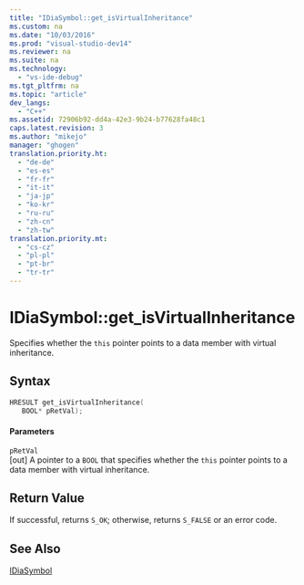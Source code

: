 ```yaml
---
title: "IDiaSymbol::get_isVirtualInheritance"
ms.custom: na
ms.date: "10/03/2016"
ms.prod: "visual-studio-dev14"
ms.reviewer: na
ms.suite: na
ms.technology: 
  - "vs-ide-debug"
ms.tgt_pltfrm: na
ms.topic: "article"
dev_langs: 
  - "C++"
ms.assetid: 72906b92-dd4a-42e3-9b24-b77628fa48c1
caps.latest.revision: 3
ms.author: "mikejo"
manager: "ghogen"
translation.priority.ht: 
  - "de-de"
  - "es-es"
  - "fr-fr"
  - "it-it"
  - "ja-jp"
  - "ko-kr"
  - "ru-ru"
  - "zh-cn"
  - "zh-tw"
translation.priority.mt: 
  - "cs-cz"
  - "pl-pl"
  - "pt-br"
  - "tr-tr"
---
```

# IDiaSymbol::get_isVirtualInheritance
Specifies whether the `this` pointer points to a data member with virtual inheritance.  
  
## Syntax  
  
```cpp  
HRESULT get_isVirtualInheritance(   
   BOOL* pRetVal);  
```  
  
#### Parameters  
 `pRetVal`  
 [out] A pointer to a `BOOL` that specifies whether the `this` pointer points to a data member with virtual inheritance.  
  
## Return Value  
 If successful, returns `S_OK`; otherwise, returns `S_FALSE` or an error code.  
  
## See Also  
 [IDiaSymbol](../VS_debugger/idiasymbol.md)